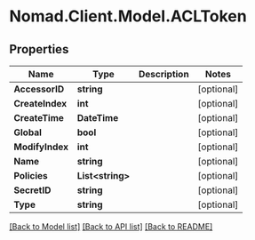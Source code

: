# Nomad.Client.Model.ACLToken

## Properties

Name | Type | Description | Notes
------------ | ------------- | ------------- | -------------
**AccessorID** | **string** |  | [optional] 
**CreateIndex** | **int** |  | [optional] 
**CreateTime** | **DateTime** |  | [optional] 
**Global** | **bool** |  | [optional] 
**ModifyIndex** | **int** |  | [optional] 
**Name** | **string** |  | [optional] 
**Policies** | **List&lt;string&gt;** |  | [optional] 
**SecretID** | **string** |  | [optional] 
**Type** | **string** |  | [optional] 

[[Back to Model list]](../README.md#documentation-for-models) [[Back to API list]](../README.md#documentation-for-api-endpoints) [[Back to README]](../README.md)

